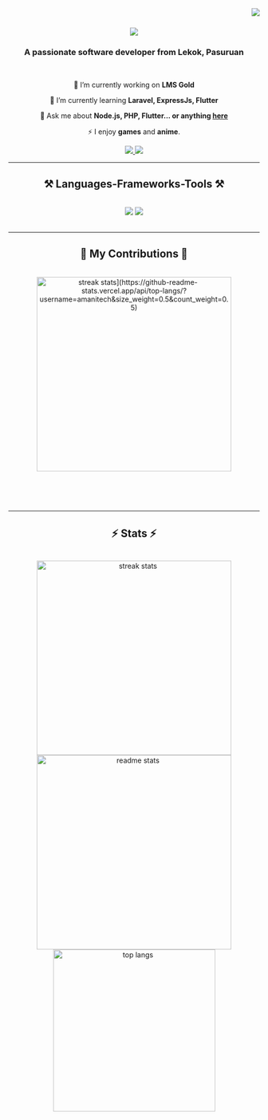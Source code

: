 <img align="right" src="https://visitor-badge.laobi.icu/badge?page_id=salesp07.salesp07" />

<h1 align="center">
    <img src="https://readme-typing-svg.herokuapp.com/?font=Righteous&size=35&center=true&vCenter=true&width=500&height=70&duration=4000&lines=Hi+There!+👋;+I'm+Qomarus+Zamani!;" />
</h1>

<h3 align="center">A passionate software developer from Lekok, Pasuruan</h3>

<br/>

<div align="center">
 
 🔭 I’m currently working on **LMS Gold**
 
 🌱 I’m currently learning **Laravel, ExpressJs, Flutter**

💬 Ask me about **Node.js, PHP, Flutter... or anything [here](https://github.com/amanitech/amanitech/issues)**

⚡ I enjoy **games** and **anime**.

 </div>
 
<div align="center"> 
  <a href="qomaruszamani24@gmail.com">
    <img src="https://img.shields.io/badge/Gmail-333333?style=for-the-badge&logo=gmail&logoColor=red" />
  </a>
<!--   <a href="https://linkedin.com/in/pedro-sales-muniz" target="_blank">
    <img src="https://img.shields.io/badge/LinkedIn-0077B5?style=for-the-badge&logo=linkedin&logoColor=white" target="_blank" />
  </a> -->
  <a href="https://ghaniyu.my.id" target="_blank">
     <img src="https://img.shields.io/badge/Portfolio-FF5722?style=for-the-badge&logo=todoist&logoColor=white" target="_blank" /> <!-- sqlite, safari, google-chrome are other good icon options -->
  </a>
</div>

 <hr/>
 
<h2 align="center">⚒️ Languages-Frameworks-Tools ⚒️</h2>
<br/>
<div align="center">
    <img src="https://skillicons.dev/icons?i=react,bootstrap,html,css,vscode,github,figma,git,r" />
    <img src="https://skillicons.dev/icons?i=laravel,nodejs,python,javascript,express,nextjs,mysql,flask" /><br>
</div>

<br/>
<hr/>

<div align="center">
  <h2>🐍 My Contributions 🐍</h2>
  <br>

  <img width=390 src="https://github-readme-streak-stats-amanitech.vercel.app/?user=amanitech&count_private=true&theme=react&border_radius=10" alt="streak stats](https://github-readme-stats.vercel.app/api/top-langs/?username=amanitech&size_weight=0.5&count_weight=0.5)"/>
    
  
  <br/><br/><br/>
</div>

<hr/>

<h2 align="center">⚡ Stats ⚡</h2>
<br>
<div align=center>
  <img width=390 src="https://github-readme-streak-stats-amanitech.vercel.app/?user=amanitech&count_private=true&theme=react&border_radius=10" alt="streak stats"/>
  <img width=390 src="https://github-readme-stats-amanitech.vercel.app/api?username=amanitech&count_private=true&show_icons=true&theme=react&rank_icon=github&border_radius=10" alt="readme stats" />
  <br/>
  <img width=325 align="center" src="https://github-readme-stats-amanitech.vercel.app/api/top-langs/?username=amanitech&hide=HTML&langs_count=8&layout=compact&theme=react&border_radius=10&size_weight=0.5&count_weight=0.5&exclude_repo=github-readme-stats" alt="top langs" />
</div>

